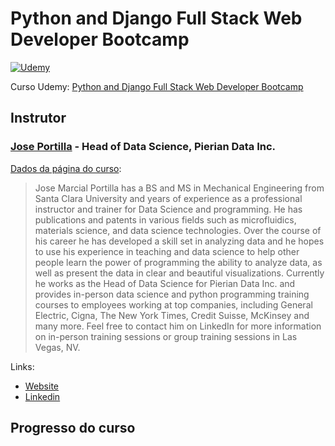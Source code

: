 <!-- markdownlint-disable MD026 -->
# Python and Django Full Stack Web Developer Bootcamp

[![Udemy](https://www.udemy.com/staticx/udemy/images/v7/logo-udemy.png)](https://www.udemy.com/)

Curso Udemy: [Python and Django Full Stack Web Developer Bootcamp](https://www.udemy.com/course/python-and-django-full-stack-web-developer-bootcamp/)

## Instrutor

### [Jose Portilla](https://www.udemy.com/user/joseportilla/) - Head of Data Science, Pierian Data Inc.

[Dados da página do curso](https://www.udemy.com/course/python-and-django-full-stack-web-developer-bootcamp/#instructor-1):

> Jose Marcial Portilla has a BS and MS in Mechanical Engineering from Santa Clara University and years of experience as a professional instructor and trainer for Data Science and programming. He has publications and patents in various fields such as microfluidics, materials science, and data science technologies. Over the course of his career he has developed a skill set in analyzing data and he hopes to use his experience in teaching and data science to help other people learn the power of programming the ability to analyze data, as well as present the data in clear and beautiful visualizations. Currently he works as the Head of Data Science for Pierian Data Inc. and provides in-person data science and python programming training courses to employees working at top companies, including General Electric, Cigna, The New York Times, Credit Suisse, McKinsey and many more. Feel free to contact him on LinkedIn for more information on in-person training sessions or group training sessions in Las Vegas, NV.

Links:

- [Website](http://www.pieriandata.com/)
- [Linkedin](https://linkedin.com/in/jmportilla)

<!-- 
## certificado

[![certificado udemy](images/uc-)](http://ude.my/uc-) -->

## Progresso do curso
